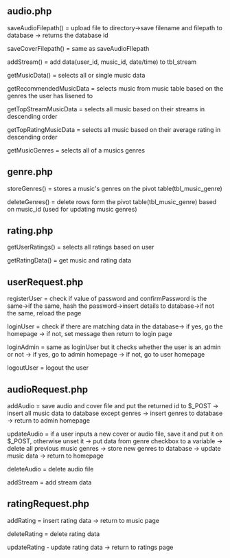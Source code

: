 ## audio.php

  saveAudioFilepath() = upload file to directory->save filename and filepath to database -> returns the database id
  
  saveCoverFilepath() = same as saveAudioFIlepath
  
  addStream() = add data(user_id, music_id, date/time) to tbl_stream
  
  getMusicData() = selects all or single music data
  
  getRecommendedMusicData = selects music from music table based on the genres the user has lisened to
 
  getTopStreamMusicData = selects all music based on their streams in descending order
 
  getTopRatingMusicData = selects all music based on their average rating in descending order
 
  getMusicGenres = selects all of a musics genres


## genre.php

  storeGenres() = stores a music's genres on the pivot table(tbl_music_genre)
 
  deleteGenres() = delete rows form the pivot table(tbl_music_genre) based on music_id (used for updating music genres)

## rating.php

  getUserRatings() = selects all ratings based on user

  getRatingData() = get music and rating data

## userRequest.php

  registerUser = check if value of password and confirmPassword is the same->if the same, hash the password->insert details to database->if not the same, reload the page
  
  loginUser = check if there are matching data in the database-> if yes, go the homepage -> if not, set message then return to login page
  
  loginAdmin = same as loginUser but it checks whether the user is an admin or not -> if yes, go to admin homepage -> if not, go to user homepage
 
  logoutUser = logout the user

## audioRequest.php

  addAudio = save audio and cover file and put the returned id to $_POST -> insert all music data to database except genres -> insert genres to database -> return to admin homepage
 
  updateAudio = if a user inputs a new cover or audio file, save it and put it on $_POST, otherwise unset it -> put data from genre checkbox to a variable -> delete all previous music genres -> store new genres to database -> update music data -> return to homepage
  
  deleteAudio = delete audio file
 
  addStream = add stream data

## ratingRequest.php

  addRating = insert rating data -> return to music page
  
  deleteRating = delete rating data

  updateRating - update rating data -> return to ratings page

  
